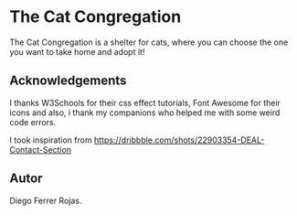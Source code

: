 # The Cat Congregation

The Cat Congregation is a shelter for cats, where you can choose the one you want to take home and adopt it!

## Acknowledgements

I thanks W3Schools for their css effect tutorials, Font Awesome for their icons and also, i thank my companions who helped me with some weird code errors.

I took inspiration from https://dribbble.com/shots/22903354-DEAL-Contact-Section

## Autor

Diego Ferrer Rojas.